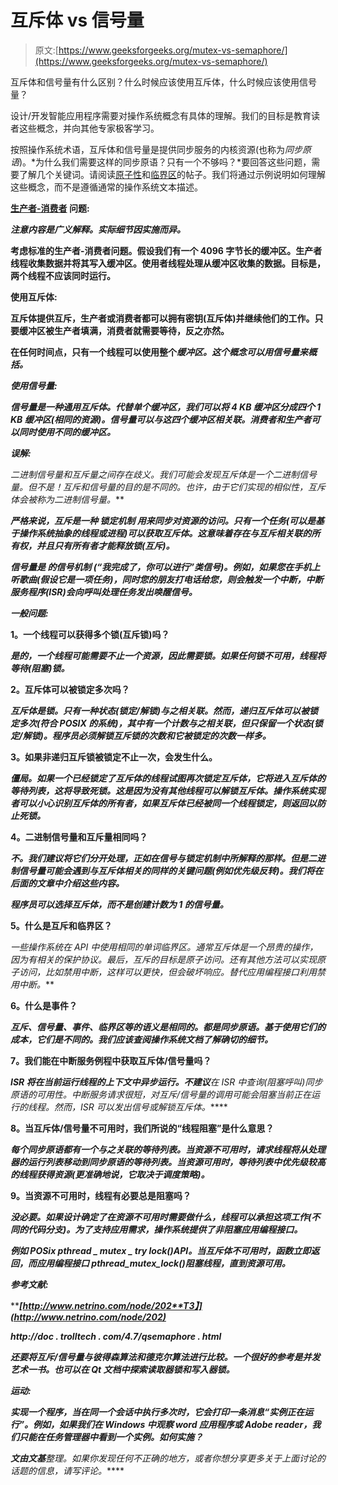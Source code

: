 # 互斥体 vs 信号量

> 原文:[https://www.geeksforgeeks.org/mutex-vs-semaphore/](https://www.geeksforgeeks.org/mutex-vs-semaphore/)

互斥体和信号量有什么区别？什么时候应该使用互斥体，什么时候应该使用信号量？

设计/开发智能应用程序需要对操作系统概念有具体的理解。我们的目标是教育读者这些概念，并向其他专家极客学习。

按照操作系统术语，互斥体和信号量是提供同步服务的内核资源(也称为*同步原语*)。*为什么我们需要这样的同步原语？只有一个不够吗？*要回答这些问题，需要了解几个关键词。请阅读[原子性](https://www.geeksforgeeks.org/g-fact-57/)和[临界区](https://www.geeksforgeeks.org/g-fact-70/)的帖子。我们将通过示例说明如何理解这些概念，而不是遵循通常的操作系统文本描述。

**[**生产者-消费者**](http://en.wikipedia.org/wiki/Producer-consumer_problem) **问题:****

***注意内容是广义解释。实际细节因实施而异。***

**考虑标准的生产者-消费者问题。假设我们有一个 4096 字节长的缓冲区。生产者线程收集数据并将其写入缓冲区。使用者线程处理从缓冲区收集的数据。目标是，两个线程不应该同时运行。**

****使用互斥体:****

**互斥体提供互斥，生产者或消费者都可以拥有密钥(互斥体)并继续他们的工作。只要缓冲区被生产者填满，消费者就需要等待，反之亦然。**

**在任何时间点，只有一个线程可以使用整个*缓冲区。这个概念可以用信号量来概括。***

*****使用信号量:*****

***信号量是一种通用互斥体。代替单个缓冲区，我们可以将 4 KB 缓冲区分成四个 1 KB 缓冲区(相同的资源)。信号量可以与这四个缓冲区相关联。消费者和生产者可以同时使用不同的缓冲区。***

*****误解:*****

****二进制信号量*和*互斥量*之间存在歧义。我们可能会发现互斥体是一个二进制信号量。*但不是*！互斥和信号量的目的是不同的。也许，由于它们实现的相似性，互斥体会被称为二进制信号量。***

***严格来说，互斥是一种 **锁定机制** 用来同步对资源的访问。只有一个任务(可以是基于操作系统抽象的线程或进程)可以获取互斥体。这意味着存在与互斥相关联的所有权，并且只有所有者才能释放锁(互斥)。***

***信号量是 **的信号机制** (“我完成了，你可以进行”类信号)。例如，如果您在手机上听歌曲(假设它是一项任务)，同时您的朋友打电话给您，则会触发一个中断，中断服务程序(ISR)会向呼叫处理任务发出唤醒信号。***

*****一般问题:*****

****1。一个线程可以获得多个锁(互斥锁)吗？****

***是的，一个线程可能需要不止一个资源，因此需要锁。如果任何锁不可用，线程将等待(阻塞)锁。***

****2。互斥体可以被锁定多次吗？****

***互斥体是锁。只有一种状态(锁定/解锁)与之相关联。然而，*递归互斥体*可以被锁定多次(符合 POSIX 的系统)，其中有一个计数与之相关联，但只保留一个状态(锁定/解锁)。程序员必须解锁互斥锁的次数和它被锁定的次数一样多。***

****3。如果非递归互斥锁被锁定不止一次，会发生什么。****

***僵局。如果一个已经锁定了互斥体的线程试图再次锁定互斥体，它将进入互斥体的等待列表，这将导致死锁。这是因为没有其他线程可以解锁互斥体。操作系统实现者可以小心识别互斥体的所有者，如果互斥体已经被同一个线程锁定，则返回以防止死锁。***

****4。二进制信号量和互斥量相同吗？****

***不。我们建议将它们分开处理，正如在信号与锁定机制中所解释的那样。但是二进制信号量可能会遇到与互斥体相关的同样的关键问题(例如优先级反转)。我们将在后面的文章中介绍这些内容。***

***程序员可以选择互斥体，而不是创建计数为 1 的信号量。***

****5。什么是互斥和临界区？****

***一些操作系统在 API 中使用相同的单词*临界区*。通常互斥体是一个昂贵的操作，因为有相关的保护协议。最后，互斥的目标是原子访问。还有其他方法可以实现原子访问，比如禁用中断，这样可以更快，但会破坏响应。替代应用编程接口利用禁用中断。***

****6。什么是事件？****

***互斥、信号量、事件、临界区等的语义是相同的。都是同步原语。基于使用它们的成本，它们是不同的。我们应该查阅操作系统文档了解确切的细节。***

****7。我们能在中断服务例程中获取互斥体/信号量吗？****

***ISR 将在当前运行线程的上下文中异步运行。不建议**在 ISR 中查询(阻塞呼叫)同步原语的可用性。中断服务请求很短，对互斥/信号量的调用可能会阻塞当前正在运行的线程。然而，ISR 可以发出信号或解锁互斥体。*****

******8。当互斥体/信号量不可用时，我们所说的“线程阻塞”是什么意思？******

*****每个同步原语都有一个与之关联的等待列表。当资源不可用时，请求线程将从处理器的运行列表移动到同步原语的等待列表。当资源可用时，等待列表中优先级较高的线程获得资源(更准确地说，它取决于调度策略)。*****

******9。当资源不可用时，线程有必要总是阻塞吗？******

*****没必要。如果设计确定了在资源不可用时需要做什么，线程可以承担这项工作(不同的代码分支)。为了支持应用需求，操作系统提供了非阻塞应用编程接口。*****

*****例如 POSix pthread _ mutex _ try lock()API。当互斥体不可用时，函数立即返回，而应用编程接口 pthread_mutex_lock()阻塞线程，直到资源可用。*****

*******参考文献:*******

*****[**http://www.netrino.com/node/202**T3】](http://www.netrino.com/node/202)*****

*******http://doc . trolltech . com/4.7/qsemaphore . html*******

*****还要将互斥/信号量与彼得森算法和德克尔算法进行比较。一个很好的参考是*并发艺术*一书。也可以在 Qt 文档中探索读取器锁和写入器锁。*****

*******运动:*******

*****实现一个程序，当在同一个会话中执行多次时，它会打印一条消息“实例正在运行”。例如，如果我们在 Windows 中观察 word 应用程序或 Adobe reader，我们只能在任务管理器中看到一个实例。如何实施？*****

*****文由**文基**整理。如果你发现任何不正确的地方，或者你想分享更多关于上面讨论的话题的信息，请写评论。*****